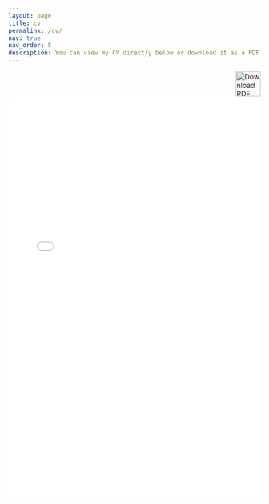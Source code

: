 ```yaml
---
layout: page
title: cv
permalink: /cv/
nav: true
nav_order: 5
description: You can view my CV directly below or download it as a PDF.
---
```


<a href="/assets/pdf/CV_JBA_eng.pdf" download style="float:right">
  <img src="https://upload.wikimedia.org/wikipedia/commons/8/87/PDF_file_icon.svg" alt="Download PDF" width="50">
</a>

<br/><br/>

<iframe src="/assets/pdf/CV_JBA_eng.pdf" width="100%" height="800px" style="border: none;"></iframe>
